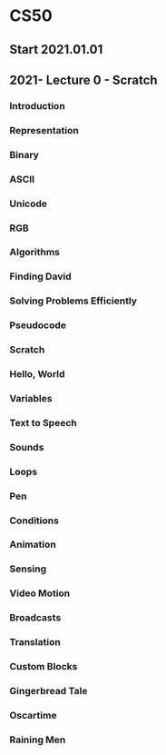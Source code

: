 # CS50
## Start 2021.01.01
## 2021- Lecture 0 - Scratch
### Introduction
### Representation
### Binary
### ASCII
### Unicode
### RGB
### Algorithms
### Finding David
### Solving Problems Efficiently
### Pseudocode
### Scratch
### Hello, World
### Variables
### Text to Speech
### Sounds
### Loops
### Pen
### Conditions
### Animation
### Sensing
### Video Motion
### Broadcasts
### Translation
### Custom Blocks
### Gingerbread Tale
### Oscartime
### Raining Men